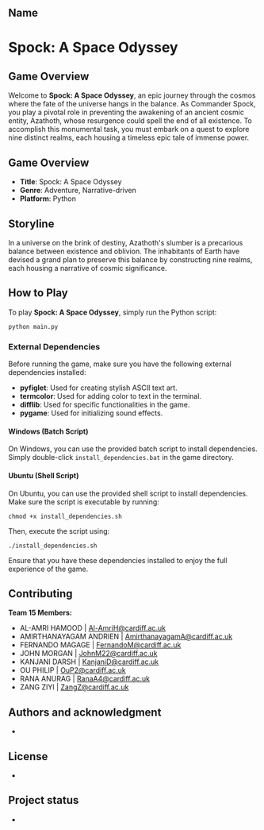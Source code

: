 ## Name
# Spock: A Space Odyssey

## Game Overview
Welcome to **Spock: A Space Odyssey**, an epic journey through the cosmos where the fate of the universe hangs in the balance. As Commander Spock, you play a pivotal role in preventing the awakening of an ancient cosmic entity, Azathoth, whose resurgence could spell the end of all existence. To accomplish this monumental task, you must embark on a quest to explore nine distinct realms, each housing a timeless epic tale of immense power.

## Game Overview

- **Title**: Spock: A Space Odyssey
- **Genre**: Adventure, Narrative-driven
- **Platform**: Python

## Storyline
In a universe on the brink of destiny, Azathoth's slumber is a precarious balance between existence and oblivion. The inhabitants of Earth have devised a grand plan to preserve this balance by constructing nine realms, each housing a narrative of cosmic significance.

## How to Play

To play **Spock: A Space Odyssey**, simply run the Python script:

```shell
python main.py
```

### External Dependencies

Before running the game, make sure you have the following external dependencies installed:

- **pyfiglet**: Used for creating stylish ASCII text art.
- **termcolor**: Used for adding color to text in the terminal.
- **difflib**: Used for specific functionalities in the game.
- **pygame**: Used for initializing sound effects.

#### Windows (Batch Script)

On Windows, you can use the provided batch script to install dependencies. Simply double-click `install_dependencies.bat` in the game directory.

#### Ubuntu (Shell Script)

On Ubuntu, you can use the provided shell script to install dependencies. Make sure the script is executable by running:

```shell
chmod +x install_dependencies.sh
```

Then, execute the script using:

```shell
./install_dependencies.sh
```

Ensure that you have these dependencies installed to enjoy the full experience of the game.

## Contributing
**Team 15 Members:**

- AL-AMRI HAMOOD | Al-AmriH@cardiff.ac.uk
- AMIRTHANAYAGAM ANDRIEN | AmirthanayagamA@cardiff.ac.uk
- FERNANDO MAGAGE | FernandoM@cardiff.ac.uk
- JOHN MORGAN | JohnM22@cardiff.ac.uk
- KANJANI DARSH | KanjaniD@cardiff.ac.uk
- OU PHILIP | OuP2@cardiff.ac.uk
- RANA ANURAG | RanaA4@cardiff.ac.uk
- ZANG ZIYI | ZangZ@cardiff.ac.uk

## Authors and acknowledgment
-

## License
-

## Project status
-
```